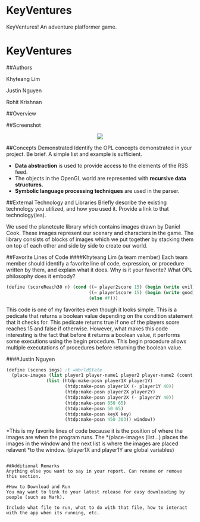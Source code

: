 # KeyVentures
KeyVentures! An adventure platformer game.

# KeyVentures

##Authors


Khyteang Lim


Justin Nguyen 


Rohit Krishnan


##Overview


##Screenshot
<p align="center">
     <img src="http://i.imgur.com/mndA6YT.png?1"/>
</p>

##Concepts Demonstrated
Identify the OPL concepts demonstrated in your project. Be brief. A simple list and example is sufficient. 
* **Data abstraction** is used to provide access to the elements of the RSS feed.
* The objects in the OpenGL world are represented with **recursive data structures.**
* **Symbolic language processing techniques** are used in the parser.

##External Technology and Libraries
Briefly describe the existing technology you utilized, and how you used it. Provide a link to that technology(ies).


We used the planetcute library which contains images drawn by Daniel Cook. These images represent our scenary and characters in the game. The library consists of blocks of images which we put together by stacking them on top of each other and side by side to create our world.

##Favorite Lines of Code
####Khyteang Lim (a team member)
Each team member should identify a favorite line of code, expression, or procedure written by them, and explain what it does. Why is it your favorite? What OPL philosophy does it embody?
```scheme
(define (scoreReach30 n) (cond ((= player2score 15) (begin (write evil) #t))
                               ((= player1score 15) (begin (write good) #t))
                               (else #f)))
```
This code is one of my favorites even though it looks simple. This is a pedicate that returns a boolean value depending on the condition statement that it checks for. This pedicate returns true if one of the players score reaches 15 and false if otherwise. However, what makes this code interesting is the fact that before it returns a boolean value, it performs some executions using the begin procedure. This begin procedure allows multiple executations of procedures before returning the boolean value.  

####Justin Nguyen
```scheme
(define (scenes imgs) ;t =WorldState
  (place-images (list player1 player-name1 player2 player-name2 (count player1score) (count1 player2score) key img) 
               (list (htdp:make-posn player1X player1Y)
                      (htdp:make-posn player1X (- player1Y 40))
                      (htdp:make-posn player2X player2Y)
                      (htdp:make-posn player2X (- player2Y 40))
                      (htdp:make-posn 850 65)
                      (htdp:make-posn 50 65)
                      (htdp:make-posn keyX key)
                      (htdp:make-posn 450 303)) window))
```
*This is my favorite lines of code because it is the position of where the images are when the program runs. The *(place-images (list...) places the images in the window and the next list is where the images are placed relavent *to the window. (player1X and player1Y are global variables)

```

##Additional Remarks
Anything else you want to say in your report. Can rename or remove this section.

#How to Download and Run
You may want to link to your latest release for easy downloading by people (such as Mark).

Include what file to run, what to do with that file, how to interact with the app when its running, etc. 

